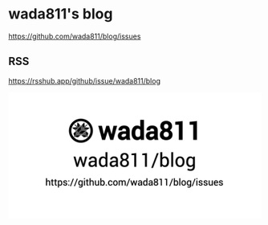 # wada811's blog
https://github.com/wada811/blog/issues

## RSS
https://rsshub.app/github/issue/wada811/blog

![Repository OGP Image](https://raw.githubusercontent.com/wada811/blog/master/repository-ogp-image.png)
